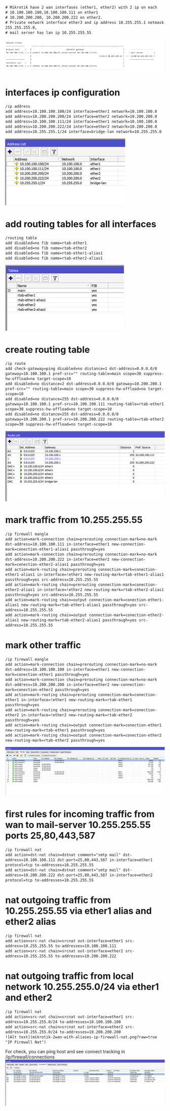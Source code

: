 ```
# Mikrotik have 2 wan interfases (ether1, ether2) with 2 ip on each
# 10.100.100.100,10.100.100.111 on ether1
# 10.200.200.200, 10.200.200.222 on ether2.
# Private network interface ether3 and ip address 10.255.255.1 netmask 255.255.255.0,
# mail server has lan ip 10.255.255.55
```

![Alt text](mikrotik-2wan-with-aliases-schema.png?raw=true "IP Address list")

# interfaces ip configuration
```
/ip address
add address=10.100.100.100/24 interface=ether1 network=10.100.100.0
add address=10.200.200.200/24 interface=ether2 network=10.200.200.0
add address=10.100.100.111/24 interface=ether1 network=10.100.100.0
add address=10.200.200.222/24 interface=ether2 network=10.200.200.0
add address=10.255.255.1/24 interface=bridge-lan network=10.255.255.0
```
![Alt text](mikrotik-2wan-with-aliases-ip-adddress-list.png?raw=true "IP Address list")

#  add routing tables for all interfaces
```
/routing table
add disabled=no fib name=rtab-ether1
add disabled=no fib name=rtab-ether2
add disabled=no fib name=rtab-ether1-alias1
add disabled=no fib name=rtab-ether2-alias1
```
![Alt text](mikrotik-2wan-with-aliases-routing-tables.png?raw=true "Routing tables")


# create routing table
```
/ip route
add check-gateway=ping disabled=no distance=1 dst-address=0.0.0.0/0 gateway=10.100.100.1 pref-src="" routing-table=main scope=30 suppress-hw-offload=no target-scope=10
add disabled=no distance=2 dst-address=0.0.0.0/0 gateway=10.200.200.1 pref-src="" routing-table=main scope=30 suppress-hw-offload=no target-scope=10
add disabled=no distance=255 dst-address=0.0.0.0/0 gateway=10.100.100.1 pref-src=10.100.100.111 routing-table=rtab-ether1 scope=30 suppress-hw-offload=no target-scope=10
add disabled=no distance=255 dst-address=0.0.0.0/0 gateway=10.200.200.1 pref-src=10.200.200.222 routing-table=rtab-ether2 scope=30 suppress-hw-offload=no target-scope=10
```
![Alt text](mikrotik-2wan-with-aliases-ip-route-list.png?raw=true "IP Route list")

# mark traffic from 10.255.255.55
```
/ip firewall mangle
add action=mark-connection chain=prerouting connection-mark=no-mark dst-address=10.100.100.111 in-interface=ether1 new-connection-mark=conection-ether1-alias1 passthrough=yes
add action=mark-connection chain=prerouting connection-mark=no-mark dst-address=10.200.200.222 in-interface=ether2 new-connection-mark=conection-ether2-alias1 passthrough=yes
add action=mark-routing chain=prerouting connection-mark=conection-ether1-alias1 in-interface=!ether1 new-routing-mark=rtab-ether1-alias1 passthrough=yes src-address=10.255.255.55
add action=mark-routing chain=prerouting connection-mark=conection-ether2-alias1 in-interface=!ether2 new-routing-mark=rtab-ether2-alias1 passthrough=yes src-address=10.255.255.55
add action=mark-routing chain=output connection-mark=conection-ether1-alias1 new-routing-mark=rtab-ether1-alias1 passthrough=yes src-address=10.255.255.55
add action=mark-routing chain=output connection-mark=conection-ether2-alias1 new-routing-mark=rtab-ether2-alias1 passthrough=yes src-address=10.255.255.55
```

# mark other traffic
```
/ip firewall mangle
add action=mark-connection chain=prerouting connection-mark=no-mark dst-address=10.100.100.100 in-interface=ether1 new-connection-mark=conection-ether1 passthrough=yes
add action=mark-connection chain=prerouting connection-mark=no-mark dst-address=10.200.200.200 in-interface=ether2 new-connection-mark=conection-ether2 passthrough=yes
add action=mark-routing chain=prerouting connection-mark=conection-ether1 in-interface=!ether1 new-routing-mark=rtab-ether1 passthrough=yes
add action=mark-routing chain=prerouting connection-mark=conection-ether2 in-interface=!ether2 new-routing-mark=rtab-ether2 passthrough=yes
add action=mark-routing chain=output connection-mark=conection-ether1 new-routing-mark=rtab-ether1 passthrough=yes
add action=mark-routing chain=output connection-mark=conection-ether2 new-routing-mark=rtab-ether2 passthrough=yes
```
![Alt text](mikrotik-2wan-with-aliases-ip-firewall-mangle.png?raw=true "IP Firewall Mangle")

# first rules for incoming traffic from wan to mail-server 10.255.255.55 ports 25,80,443,587
```
/ip firewall nat
add action=dst-nat chain=dstnat comment="smtp mail" dst-address=10.100.100.111 dst-port=25,80,443,587 in-interface=ether1 protocol=tcp to-addresses=10.255.255.55
add action=dst-nat chain=dstnat comment="smtp mail" dst-address=10.200.200.222 dst-port=25,80,443,587 in-interface=ether2 protocol=tcp to-addresses=10.255.255.55
```

# nat outgoing traffic from 10.255.255.55 via ether1 alias and ether2 alias
```
/ip firewall nat 
add action=src-nat chain=srcnat out-interface=ether1 src-address=10.255.255.55 to-addresses=10.100.100.111
add action=src-nat chain=srcnat out-interface=ether2 src-address=10.255.255.55 to-addresses=10.200.200.222
```

# nat outgoing traffic from local network 10.255.255.0/24 via ether1 and ether2
```
/ip firewall nat
add action=src-nat chain=srcnat out-interface=ether1 src-address=10.255.255.0/24 to-addresses=10.100.100.100
add action=src-nat chain=srcnat out-interface=ether2 src-address=10.255.255.0/24 to-addresses=10.200.200.200
![Alt text](mikrotik-2wan-with-aliases-ip-firewall-nat.png?raw=true "IP Firewall Nat")
```



For check, you can ping host and see connect tracking in /ip/firewall/connections
![Alt text](mikrotik-2wan-with-aliases-ip-firewall-connections.png?raw=true "IP Firewall Connections")
